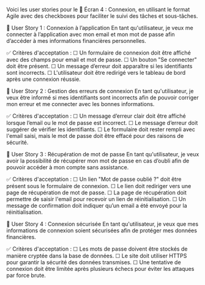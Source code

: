 Voici les user stories pour le 🔐 Écran 4 : Connexion, en utilisant le format Agile avec des checkboxes pour faciliter le suivi des tâches et sous-tâches.

🔐 User Story 1 : Connexion à l’application
En tant qu'utilisateur, je veux me connecter à l’application avec mon email et mon mot de passe afin d’accéder à mes informations financières personnelles.

✅ Critères d'acceptation :
☐ Un formulaire de connexion doit être affiché avec des champs pour email et mot de passe.
☐ Un bouton "Se connecter" doit être présent.
☐ Un message d’erreur doit apparaître si les identifiants sont incorrects.
☐ L'utilisateur doit être redirigé vers le tableau de bord après une connexion réussie.

🔐 User Story 2 : Gestion des erreurs de connexion
En tant qu'utilisateur, je veux être informé si mes identifiants sont incorrects afin de pouvoir corriger mon erreur et me connecter avec les bonnes informations.

✅ Critères d'acceptation :
☐ Un message d’erreur clair doit être affiché lorsque l’email ou le mot de passe est incorrect.
☐ Le message d’erreur doit suggérer de vérifier les identifiants.
☐ Le formulaire doit rester rempli avec l'email saisi, mais le mot de passe doit être effacé pour des raisons de sécurité.

🔐 User Story 3 : Récupération de mot de passe
En tant qu'utilisateur, je veux avoir la possibilité de récupérer mon mot de passe en cas d’oubli afin de pouvoir accéder à mon compte sans assistance.

✅ Critères d'acceptation :
☐ Un lien "Mot de passe oublié ?" doit être présent sous le formulaire de connexion.
☐ Le lien doit rediriger vers une page de récupération de mot de passe.
☐ La page de récupération doit permettre de saisir l'email pour recevoir un lien de réinitialisation.
☐ Un message de confirmation doit indiquer qu’un email a été envoyé pour la réinitialisation.

🔐 User Story 4 : Connexion sécurisée
En tant qu'utilisateur, je veux que mes informations de connexion soient sécurisées afin de protéger mes données financières.

✅ Critères d'acceptation :
☐ Les mots de passe doivent être stockés de manière cryptée dans la base de données.
☐ Le site doit utiliser HTTPS pour garantir la sécurité des données transmises.
☐ Une tentative de connexion doit être limitée après plusieurs échecs pour éviter les attaques par force brute.

